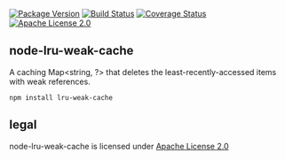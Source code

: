 [![Package Version](https://img.shields.io/npm/v/lru-weak-cache.svg)](https://www.npmjs.org/package/lru-weak-cache) [![Build Status](https://travis-ci.org/NexusTools/node-lru-weak-cache.svg)](https://travis-ci.org/NexusTools/node-lru-weak-cache) [![Coverage Status](https://img.shields.io/coveralls/NexusTools/node-lru-weak-cache.svg)](https://coveralls.io/r/NexusTools/node-lru-weak-cache?branch=master) [![Apache License 2.0](http://img.shields.io/hexpm/l/plug.svg)](http://www.apache.org/licenses/LICENSE-2.0.html)

node-lru-weak-cache
-------------------
A caching Map<string, ?> that deletes the least-recently-accessed items with weak references.

```
npm install lru-weak-cache
```

legal
-----
node-lru-weak-cache is licensed under [Apache License 2.0](LICENSE.md)
